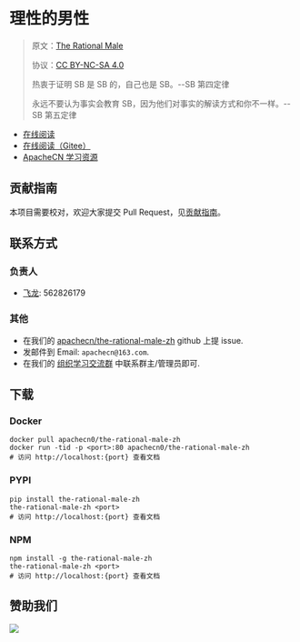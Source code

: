 # 理性的男性

> 原文：[The Rational Male](https://therationalmale.com/)
>
> 协议：[CC BY-NC-SA 4.0](http://creativecommons.org/licenses/by-nc-sa/4.0/)
> 
> 热衷于证明 SB 是 SB 的，自己也是 SB。--SB 第四定律
>
> 永远不要认为事实会教育 SB，因为他们对事实的解读方式和你不一样。--SB 第五定律

* [在线阅读](https://trm.apachecn.org)
* [在线阅读（Gitee）](https://apachecn.gitee.io/doc-template/)
* [ApacheCN 学习资源](http://docs.apachecn.org/)

## 贡献指南

本项目需要校对，欢迎大家提交 Pull Request，见[贡献指南](CONTRIBUTING.md)。

## 联系方式

### 负责人

* [飞龙](https://github.com/wizardforcel): 562826179

### 其他

*   在我们的 [apachecn/the-rational-male-zh](https://github.com/apachecn/the-rational-male-zh) github 上提 issue.
*   发邮件到 Email: `apachecn@163.com`.
*   在我们的 [组织学习交流群](http://www.apachecn.org/organization/348.html) 中联系群主/管理员即可.

## 下载

### Docker

```
docker pull apachecn0/the-rational-male-zh
docker run -tid -p <port>:80 apachecn0/the-rational-male-zh
# 访问 http://localhost:{port} 查看文档
```

### PYPI

```
pip install the-rational-male-zh
the-rational-male-zh <port>
# 访问 http://localhost:{port} 查看文档
```

### NPM

```
npm install -g the-rational-male-zh
the-rational-male-zh <port>
# 访问 http://localhost:{port} 查看文档
```

## 赞助我们

![](http://data.apachecn.org/img/about/donate.jpg)
